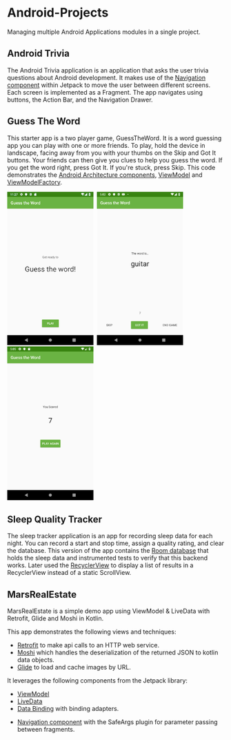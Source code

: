 # Android-Projects

Managing multiple Android Applications modules in a single project.

## Android Trivia
The Android Trivia application is an application that asks the user trivia questions about Android
development. It makes use of the [Navigation component](https://developer.android.com/guide/navigation) within Jetpack to move the user between
different screens. Each screen is implemented as a Fragment. The app navigates using buttons, the Action Bar, and the Navigation Drawer.

## Guess The Word
This starter app is a two player game, GuessTheWord. It is a word guessing app you can play with one or more friends.
To play, hold the device in landscape, facing away from you with your thumbs on the Skip and Got It buttons.
Your friends can then give you clues to help you guess the word. If you get the word right, press Got It. If you're stuck, press Skip.
This code demonstrates the [Android Architecture components](https://developer.android.com/jetpack/guide), [ViewModel](https://developer.android.com/topic/libraries/architecture/viewmodel) and [ViewModelFactory](https://developer.android.com/reference/android/arch/lifecycle/ViewModelProvider.Factory).

<img src="screenshots/guessWord1.png" alt="title_screen" width="200"/>&nbsp; <img src="screenshots/guessWord2.png" alt="game_screen" width="200"/>&nbsp; <img src="screenshots/guessWord3.png" alt="score_screen" width="200"/>

## Sleep Quality Tracker
The sleep tracker application is an app for recording sleep data for each night.  You can record a start and stop time, assign a quality rating, and clear the database.
This version of the app contains the [Room database](https://developer.android.com/training/data-storage/room) that holds the sleep data and instrumented tests to verify that this backend works.
Later used the [RecyclerView](https://developer.android.com/guide/topics/ui/layout/recyclerview) to display a list of results in a RecyclerView instead of a static ScrollView.

## MarsRealEstate
MarsRealEstate is a simple demo app using ViewModel & LiveData with Retrofit, Glide and Moshi in Kotlin.

This app demonstrates the following views and techniques:
* [Retrofit](https://square.github.io/retrofit/) to make api calls to an HTTP web service.
* [Moshi](https://github.com/square/moshi) which handles the deserialization of the returned JSON to kotlin data objects.
* [Glide](https://bumptech.github.io/glide/) to load and cache images by URL.

It leverages the following components from the Jetpack library:
* [ViewModel](https://developer.android.com/topic/libraries/architecture/viewmodel)
* [LiveData](https://developer.android.com/topic/libraries/architecture/livedata)
* [Data Binding](https://developer.android.com/topic/libraries/data-binding) with binding adapters.
- [Navigation component](https://developer.android.com/guide/navigation) with the SafeArgs plugin for parameter passing between fragments.